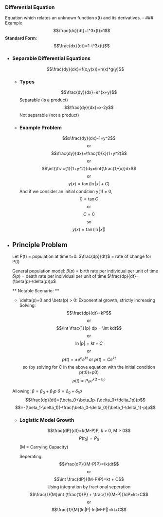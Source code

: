 ### Differential Equation
Equation which relates an unknown function x(t) and its derivatives.
	- ### Example
	  $$\frac{dx}{dt}+t^3x(t)=1$$
	  **Standard Form**: $$\frac{dx}{dt}=1-t^3x(t)$$
- ### Separable Differential Equations
  $$\frac{dy}{dx}=f(x,y(x))=h(x)*g(y)$$
	- ###  Types
	  $$\frac{dy}{dx}=e^{x+y}$$
	  Separable (is a product)
	  $$\frac{dy}{dx}=x-2y$$
	  Not separable (not a product)
	- ### Example Problem
	  $$x\frac{dy}{dx}-1=y^2$$
	  $$\text{or}$$
	  $$\frac{dy}{dx}=\frac{1}{x}(1+y^2)$$
	  $$\text{or}$$
	  $$\int{\frac{1}{1+y^2}}dy=\int{\frac{1}{x}}dx$$
	  $$\text{or}$$
	  $$y(x)=\tan{(\ln{|x|}+C)}$$
	  And if we consider an initial condition y(1) = 0,
	  $$0=\tan{C}$$
	  $$\text{or}$$
	  $$C=0$$
	  $$\text{so}$$
	  $$y(x)=\tan(\ln|x|)$$
- ## Principle Problem
  Let P(t) = population at time t=0.
  $\frac{dp}{dt}$ = rate of change for P(t)
  
  General population model:
  $\beta(p)$ = birth rate per individual per unit of time
  $\delta(p)$ = death rate per individual per unit of time
  $\frac{dp}{dt}=(\beta(p)-\delta(p))p$
  
  ** Notable Scenario: **
  * \delta(p)=0 and \beta(p) > 0: Exponential growth, strictly increasing
  Solving: 
  $$\frac{dp}{dt}=kP$$
  $$\text{or}$$
  $$\int \frac{1}{p} dp = \int kdt$$
  $$\text{or}$$
  $$\ln|p|=kt+C$$
  $$\text{or}$$
  $$p(t)=\pm e^c e^{kt} \text{ or } p(t) = Ce^{kt}$$
  $$\text{so (by solving for C in the above equation with the initial condition p(t0)=p0)}$$
  $$p(t)=P_0e^{k(t-t_0)}$$
  
  Allowing:
  $\beta=\beta_0+\beta_1p$
  $\delta=\delta_0+\delta_1p$
  $$\frac{dp}{dt}=(\beta_0+\beta_1p-(\delta_0+\delta_1p))p$$
  $$=-(\beta_1-\delta_1)(-\frac{\beta_0-\delta_0}{\beta_1-\delta_1}-p)p$$
	- ### Logistic Model Growth
	  $$\frac{dP}{dt}=k(M-P)P, k > 0, M > 0$$
	  $$P(t_0)=P_0$$
	  (M = Carrying Capacity)
	  
	  Seperating:
	  $$\frac{dP}{(M-P)P}=(k)dt$$
	  $$\text{or}$$
	  $$\int \frac{dP}{(M-P)P}=kt + C$$
	  $$\text{Using integration by fractional seperation}$$
	  $$\frac{1}{M}\int (\frac{1}{P} + \frac{1}{(M-P)})dP=kt+C$$
	  $$\text{or}$$
	  $$\frac{1}{M}(ln|P|-ln|M-P|)=kt+C$$